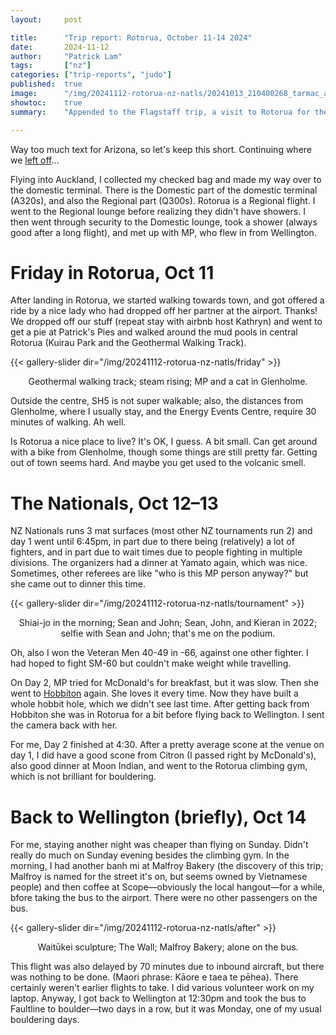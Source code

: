 ```yaml
---
layout:     post

title:      "Trip report: Rotorua, October 11-14 2024"
date:       2024-11-12
author:     "Patrick Lam"
tags:       ["nz"]
categories: ["trip-reports", "judo"]
published:  true
image:      "/img/20241112-rotorua-nz-natls/20241013_210400268_tarmac_at_rot_v1.avif"
showtoc:    true
summary:    "Appended to the Flagstaff trip, a visit to Rotorua for the NZ Judo Nationals."

---
```


<style>
.post-heading h1  { color: yellow; text-shadow: 2px 2px 2px grey; }
.meta { color: yellow; }
</style>

Way too much text for Arizona, so let's keep this short. Continuing where we
[left off](/post/20241109-arizona)...

Flying into Auckland, I collected my checked bag and made my way over
to the domestic terminal.  There is the Domestic part of the domestic
terminal (A320s), and also the Regional part (Q300s). Rotorua is a
Regional flight. I went to the Regional lounge before realizing they
didn't have showers.  I then went through security to the Domestic
lounge, took a shower (always good after a long flight), and met up
with MP, who flew in from Wellington.

# Friday in Rotorua, Oct 11

After landing in Rotorua, we started walking towards town, and got
offered a ride by a nice lady who had dropped off her partner at the
airport. Thanks! We dropped off our stuff (repeat stay with airbnb host Kathryn)
and went to get a pie at
Patrick's Pies and walked around the mud pools in central Rotorua
(Kuirau Park and the Geothermal Walking Track).  

{{< gallery-slider dir="/img/20241112-rotorua-nz-natls/friday" >}}
<figcaption style="text-align:center">Geothermal walking track; steam rising; MP and a cat in Glenholme.</figcaption>
</figure>

Outside the centre,
SH5 is not super walkable; also, the distances from Glenholme, where I
usually stay, and the Energy Events Centre, require 30 minutes of
walking. Ah well.

Is Rotorua a nice place to live? It's OK, I guess. A bit small.  Can
get around with a bike from Glenholme, though some things are still
pretty far. Getting out of town seems hard. And maybe you get used to
the volcanic smell.

# The Nationals, Oct 12&ndash;13

NZ Nationals runs 3 mat surfaces (most other NZ tournaments run 2) and
day 1 went until 6:45pm, in part due to there being (relatively) a lot of fighters,
and in part due to wait times due to people fighting in multiple
divisions. The organizers had a dinner at Yamato again, which was
nice. Sometimes, other referees are like "who is this MP person
anyway?" but she came out to dinner this time.

{{< gallery-slider dir="/img/20241112-rotorua-nz-natls/tournament" >}}
<figcaption style="text-align:center">Shiai-jo in the morning; Sean and John; Sean, John, and Kieran in 2022; selfie with Sean and John; that's me on the podium.</figcaption>
</figure>

Oh, also I won the Veteran Men 40-49 in -66, against one other fighter.
I had hoped to fight SM-60 but couldn't make weight while travelling.

On Day 2, MP tried for McDonald's for breakfast, but it was slow.
Then she went to
[Hobbiton](https://gallery.mpdesjardins.ca/index.php?/category/49)
again.  She loves it every time. Now they have built a whole hobbit
hole, which we didn't see last time.  After getting back from Hobbiton
she was in Rotorua for a bit before flying back to Wellington. I sent the
camera back with her.

For me, Day 2 finished at 4:30. After a pretty average scone at the
venue on day 1, I did have a good scone from Citron (I passed right by
McDonald's), also good dinner at Moon Indian, and went to the Rotorua
climbing gym, which is not brilliant for bouldering.

# Back to Wellington (briefly), Oct 14

For me, staying another night was cheaper than flying on Sunday.
Didn't really do much on Sunday evening besides the climbing gym. In the morning, I had another banh mi
at Malfroy Bakery (the discovery of this trip; Malfroy is named for the street it's on, but
seems owned by Vietnamese people) and then coffee at Scope&mdash;obviously the local hangout&mdash;for a while,
bfore taking the bus to the airport. There were no other passengers on the bus.

{{< gallery-slider dir="/img/20241112-rotorua-nz-natls/after" >}}
<figcaption style="text-align:center">Waitūkei sculpture; The Wall; Malfroy Bakery; alone on the bus.</figcaption>
</figure>

This flight was also delayed by 70 minutes due to inbound aircraft, but
there was nothing to be done.  (Maori phrase: Kāore e taea te
pēhea). There certainly weren't earlier flights to take. I did various
volunteer work on my laptop. Anyway, I got back to Wellington at
12:30pm and took the bus to Faultline to boulder&mdash;two days in a row, but
it was Monday, one of my usual bouldering days.
